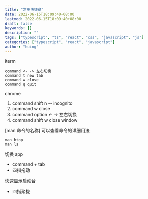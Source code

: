 ```yaml
---
title: "常用快捷键"
date: 2022-06-15T18:09:40+08:00
lastmod: 2022-06-15T18:09:40+08:00
draft: false
keywords: []
description: ""
tags: ["typescript", "ts", "react", "css", "javascript", "js"]
categories: ["typescript", "react", "javascript"]
author: "huing"
---
```


iterm

```
command <- -> 左右切换
command t new tab
command w close
command q quit
```

chrome

1. command shift n -- incognito
2. command w close
3. command option <- -> 左右切换
4. command shift w close window

[man 命令的名称] 可以查看命令的详细用法

```
man htop
man ls
```

切换 app

- command + tab
- 四指拖动

快速显示启动台

- 四指聚拢
